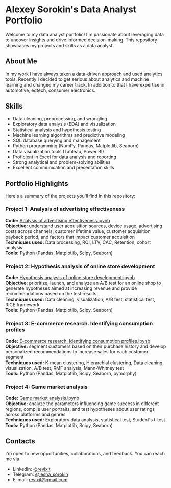 # Alexey Sorokin's Data Analyst Portfolio

Welcome to my data analyst portfolio! I'm passionate about leveraging data to uncover insights and drive informed decision-making. This repository showcases my projects and skills as a data analyst.

## About Me

In my work I have always taken a data-driven approach and used analytics tools. Recently I decided to get serious about analytics and machine learning and changed my career track. In addition to that I have expertise in automotive, edtech, consumer electronics. 

## Skills
- Data cleaning, preprocessing, and wrangling
- Exploratory data analysis (EDA) and visualization
- Statistical analysis and hypothesis testing
- Machine learning algorithms and predictive modeling
- SQL database querying and management
- Python programming (NumPy, Pandas, Matplotlib, Seaborn)
- Data visualization tools (Tableau, Power BI)
- Proficient in Excel for data analysis and reporting
- Strong analytical and problem-solving abilities
- Excellent communication and presentation skills

## Portfolio Highlights
Here's a summary of the projects you'll find in this repository:

### Project 1: Analysis of advertising effectiveness  
**Code:** [Analysis of advertising effectiveness.ipynb](https://github.com/revixit/data-analyst-portfolio/blob/main/Analysis%20of%20advertising%20effectiveness/Analysis%20of%20advertising%20effectiveness.ipynb)  
**Objective:** understand user acquisition sources, device usage, advertising costs across channels, customer lifetime value, customer acquisition payback period, and factors that impact customer acquisition  
**Techniques used:** Data processing, ROI, LTV, CAC, Retention, cohort analysis  
**Tools:** Python (Pandas, Matplotlib, Scipy, Seaborn)  

### Project 2: Hypothesis analysis of online store development  
**Code:** [Hypothesis analysis of online store development.ipynb](https://github.com/revixit/data-analyst-portfolio/blob/main/Hypothesis%20analysis%20of%20online%20store%20development/Hypothesis%20analysis%20of%20online%20store%20development.ipynb)  
**Objective:** prioritize, launch, and analyze an A/B test for an online shop to generate hypotheses aimed at increasing revenue and provide recommendations based on the test results  
**Techniques used:** Data cleaning, visualization, A/B test, statistical test, RICE framework  
**Tools:** Python (Pandas, Matplotlib, Scipy, Seaborn)  

### Project 3: E-commerce research. Identifying consumption profiles
**Code:** [E-commerce research. Identifying consumption profiles.ipynb](https://github.com/revixit/data-analyst-portfolio/blob/main/E-commerce%20research.%20Identifying%20consumption%20profiles/E-commerce%20research.%20Identifying%20consumption%20profiles.ipynb)  
**Objective:** segment customers based on their purchase history and develop personalized recommendations to increase sales for each customer segment  
**Techniques used:** K-mean clustering, Hierarchial clustering, Data cleaning, visualization, A/B test, RMF analysis, Mann-Whitney test  
**Tools:** Python (Pandas, Matplotlib, Scipy, Seaborn, pymorphy)  

### Project 4: Game market analysis
**Code:** [Game market analysis.ipynb](https://github.com/revixit/data-analyst-portfolio/blob/main/Game%20market%20analysis/Game%20market%20analysis.ipynb)  
**Objective:** analyze the parameters influencing game success in different regions, compile user portraits, and test hypotheses about user ratings across platforms and genres  
**Techniques used:** Exploratory data analysis, statistical test, Student's t-test  
**Tools:** Python (Pandas, Matplotlib, Scipy, Seaborn)  

## Contacts
I'm open to new opportunities, collaborations, and feedback. You can reach me via 
- LinkedIn: [@revixit](https://www.linkedin.com/in/revixit/)
- Telegram: [@lesha_sorokin](https://t.me/lesha_sorokin)
- E-mail: [revixit@gmail.com](mailto:revixit@gmail.com)
